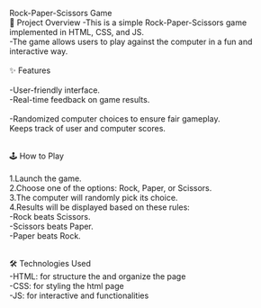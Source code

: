   Rock-Paper-Scissors Game
  <br>
🎯 Project Overview
<be>
-This is a simple Rock-Paper-Scissors game implemented in HTML, CSS, and JS. 
<br>
-The game allows users to play against the computer in a fun and interactive way.
<br>
<br>
✨ Features
<br><br>
-User-friendly interface.
<br>
-Real-time feedback on game results.\
<br>
-Randomized computer choices to ensure fair gameplay.
<br>
Keeps track of user and computer scores.
<br>
<br>

🕹️ How to Play<br><br>
1.Launch the game. <br>
2.Choose one of the options: Rock, Paper, or Scissors. <br>
3.The computer will randomly pick its choice. <br>
4.Results will be displayed based on these rules: <br>
        -Rock beats Scissors. <br>
        -Scissors beats Paper. <br>
        -Paper beats Rock. <br> <br>
        
🛠️ Technologies Used <br>
     -HTML: for structure the and organize the page <br>
     -CSS: for styling the html page <br>
     -JS: for interactive and functionalities <br>
        

